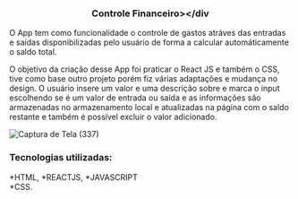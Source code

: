  ### <div align="center" >  Controle Financeiro></div


O App tem como funcionalidade o controle de gastos atráves das entradas e saídas disponibilizadas pelo usuário de forma a calcular automáticamente o saldo total.

O objetivo da criação desse App foi praticar o React JS e também o CSS, tive como base outro projeto porém fiz várias adaptações e mudança no design. 
O usuário insere um valor e uma descrição sobre e marca o input escolhendo se é um valor de entrada ou saída e as informações são armazenadas no armazenamento local e atualizadas na página com o saldo restante e também é possível excluir o valor adicionado. 


![Captura de Tela (337)](https://github.com/Osnaelle/AppControleFinanceiro/assets/36750879/78d706b2-178b-4ae0-b52c-abc4e8f99e16)


### Tecnologias utilizadas:
*HTML,
*REACTJS, 
*JAVASCRIPT  
*CSS.
